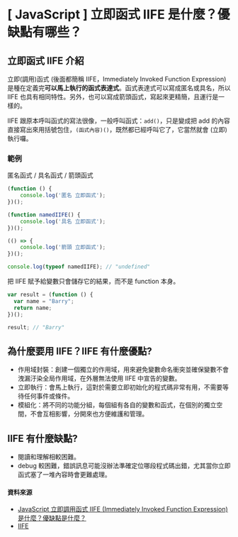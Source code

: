 # \[ JavaScript ] 立即函式 IIFE 是什麼？優缺點有哪些？

## 立即函式 IIFE 介紹
立即(調用)函式 (後面都簡稱 IIFE，Immediately Invoked Function Expression) 是種在定義完**可以馬上執行的函式表達式**。函式表達式可以寫成匿名或具名，所以 IIFE 也具有相同特性。另外，也可以寫成箭頭函式，寫起來更精簡，且運行是一樣的。

IIFE 跟原本呼叫函式的寫法很像，一般呼叫函式：`add()`，只是變成把 add 的內容直接寫出來用括號包住，`(函式內容)()`，既然都已經呼叫它了，它當然就會 (立即) 執行囉。

### 範例
匿名函式 / 具名函式 / 箭頭函式
```js
(function () {
	console.log('匿名 立即函式');
})();

(function namedIIFE() {
    console.log('具名 立即函式');
})();

(() => {
    console.log('箭頭 立即函式');
})();

console.log(typeof namedIIFE); // "undefined"
```

把 IIFE 賦予給變數只會儲存它的結果，而不是 function 本身。
```js
var result = (function () {
  var name = "Barry";
  return name;
})();

result; // "Barry"
```

## 為什麼要用 IIFE？IIFE 有什麼優點?
* 作用域封裝：創建一個獨立的作用域，用來避免變數命名衝突並確保變數不會洩漏汙染全局作用域，在外層無法使用 IIFE 中宣告的變數。
* 立即執行：會馬上執行，這對於需要立即初始化的程式碼非常有用，不需要等待任何事件或條件。
* 模組化：將不同的功能分組，每個組有各自的變數和函式，在個別的獨立空間，不會互相影響，分開來也方便維護和管理。


## IIFE 有什麼缺點?
* 閱讀和理解相較困難。
* debug 較困難，錯誤訊息可能沒辦法準確定位哪段程式碼出錯，尤其當你立即函式塞了一堆內容時會更難處理。


#### 資料來源
* <a href="https://www.explainthis.io/zh-hant/swe/what-is-iife" target="_blank">JavaScript 立即調用函式 IIFE (Immediately Invoked Function Expression) 是什麼？優缺點是什麼？</a>
* <a href="https://developer.mozilla.org/zh-TW/docs/Glossary/IIFE" target="_blank">IIFE</a>